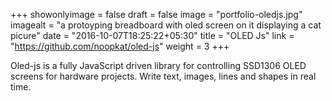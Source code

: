 +++
showonlyimage = false
draft = false
image = "portfolio-oledjs.jpg"
imagealt = "a protoyping breadboard with oled screen on it displaying a cat picure"
date = "2016-10-07T18:25:22+05:30"
title = "OLED Js"
link = "https://github.com/noopkat/oled-js"
weight = 3
+++

Oled-js is a fully JavaScript driven library for controlling SSD1306 OLED screens for hardware projects. Write text, images, lines and shapes in real time.
